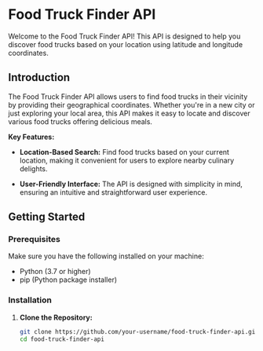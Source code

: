 # Food Truck Finder API

Welcome to the Food Truck Finder API! This API is designed to help you discover food trucks based on your location using latitude and longitude coordinates.

## Introduction

The Food Truck Finder API allows users to find food trucks in their vicinity by providing their geographical coordinates. Whether you're in a new city or just exploring your local area, this API makes it easy to locate and discover various food trucks offering delicious meals.

**Key Features:**

- **Location-Based Search:** Find food trucks based on your current location, making it convenient for users to explore nearby culinary delights.

- **User-Friendly Interface:** The API is designed with simplicity in mind, ensuring an intuitive and straightforward user experience.

## Getting Started

### Prerequisites

Make sure you have the following installed on your machine:

- Python (3.7 or higher)
- pip (Python package installer)

### Installation

1. **Clone the Repository:**
   ```bash
   git clone https://github.com/your-username/food-truck-finder-api.git
   cd food-truck-finder-api

